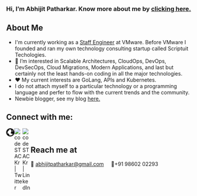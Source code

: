 ### Hi, I’m Abhijit Patharkar. Know more about me by <a href="https://abhijit-patharkar.github.io/" target="_blank">clicking here.</a>

About Me
---
- I'm currently working as a <a href="https://staffeng.com/" target="_blank">Staff Engineer</a> at VMware. Before VMware I founded and ran my own technology consulting startup called Scriptuit Techologies.
- :eyes: I’m interested in Scalable Architectures, CloudOps, DevOps, DevSecOps, Cloud Migrations, Modern Applications, and last but certainly not the least hands-on coding in all the major technologies.
- :heart: My current interests are GoLang, APIs and Kubernetes.
- I do not attach myself to a particular technology or a programming language and perfer to flow with the current trends and the community.
- Newbie blogger, see my blog <a href="https://medium.com/@abhijit.patharkar" target="_blank">here.</a>

Connect with me:
---
[<img align="left" alt="codeSTACKr.com" width="22px" src="https://raw.githubusercontent.com/iconic/open-iconic/master/svg/globe.svg" />][website]
[<img align="left" alt="codeSTACKr | Twitter" width="22px" src="https://cdn.jsdelivr.net/npm/simple-icons@v3/icons/twitter.svg" />][twitter]
[<img align="left" alt="codeSTACKr | LinkedIn" width="22px" src="https://cdn.jsdelivr.net/npm/simple-icons@v3/icons/linkedin.svg" />][linkedin]
<br />

Reach me at
---
:email: abhijitpatharkar@gmail.com &nbsp;&nbsp;&nbsp;  :iphone:+91 98602 02293


[website]: https://abhijit-patharkar.github.io/
[twitter]: https://twitter.com/abhijit_86
[linkedin]: http://in.linkedin.com/in/abhijit-patharkar
